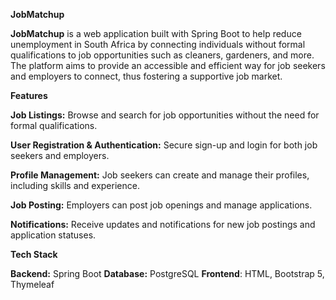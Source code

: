 **JobMatchup**

**JobMatchup** is a web application built with Spring Boot to help reduce unemployment in South Africa by connecting individuals without formal qualifications to job opportunities such as cleaners, gardeners, and more. The platform aims to provide an accessible and efficient way for job seekers and employers to connect, thus fostering a supportive job market.

**Features**

**Job Listings:** Browse and search for job opportunities without the need for formal qualifications.

**User Registration & Authentication:** Secure sign-up and login for both job seekers and employers.

**Profile Management:** Job seekers can create and manage their profiles, including skills and experience.

**Job Posting:** Employers can post job openings and manage applications.

**Notifications:** Receive updates and notifications for new job postings and application statuses.

**Tech Stack**

**Backend:** Spring Boot
**Database:** PostgreSQL
**Frontend**: HTML, Bootstrap 5, Thymeleaf

